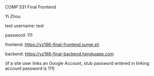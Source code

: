 COMP 531 Final Frontend

Yi Zhou

test username: test

password: 111

frontend: https://yz166-final-frontend.surge.sh

backend: https://yz166-final-backend.herokuapp.com

(if a site user links an Google Account, stub password entered in linking account password is 111)
